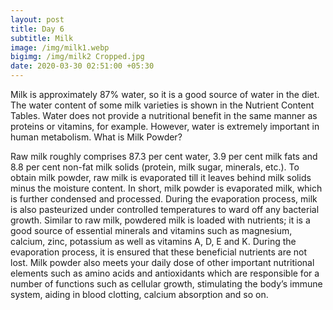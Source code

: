 ```yaml
---
layout: post
title: Day 6
subtitle: Milk
image: /img/milk1.webp
bigimg: /img/milk2 Cropped.jpg
date: 2020-03-30 02:51:00 +05:30
---
```

Milk is approximately 87% water, so it is a good source of water in the diet. The water content of some milk varieties is shown in the Nutrient Content Tables. Water does not provide a nutritional benefit in the same manner as proteins or vitamins, for example. However, water is extremely important in human metabolism.
What is Milk Powder?

Raw milk roughly comprises 87.3 per cent water, 3.9 per cent milk fats and 8.8 per cent non-fat milk solids (protein, milk sugar, minerals, etc.). To obtain milk powder, raw milk is evaporated till it leaves behind milk solids minus the moisture content. In short, milk powder is evaporated milk, which is further condensed and processed. During the evaporation process, milk is also pasteurized under controlled temperatures to ward off any bacterial growth.
Similar to raw milk, powdered milk is loaded with nutrients; it is a good source of essential minerals and vitamins such as magnesium, calcium, zinc, potassium as well as vitamins A, D, E and K. During the evaporation process, it is ensured that these beneficial nutrients are not lost. Milk powder also meets your daily dose of other important nutritional elements such as amino acids and antioxidants which are responsible for a number of functions such as cellular growth, stimulating the body’s immune system, aiding in blood clotting, calcium absorption and so on.
